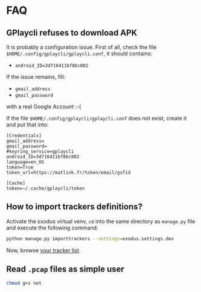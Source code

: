 # FAQ

## GPlaycli refuses to download APK
It is probably a configuration issue. First of all, check the file `$HOME/.config/gplaycli/gplaycli.conf`, it
should contains:
  * `android_ID=3d716411bf8bc802`

 If the issue remains, fill:
   * `gmail_address`
   * `gmail_password`

with a real Google Account :-(

If the file `$HOME/.config/gplaycli/gplaycli.conf` does not exist, create it and put that into:
```
[Credentials]
gmail_address=
gmail_password=
#keyring_service=gplaycli
android_ID=3d716411bf8bc802
language=en_US
token=True
token_url=https://matlink.fr/token/email/gsfid

[Cache]
token=~/.cache/gplaycli/token
```

## How to import trackers definitions?
Activate the εxodus virtual venv, `cd` into the same directory as `manage.py` file and execute the following command:
```bash
python manage.py importtrackers --settings=exodus.settings.dev
```

Now, browse [your tracker list](http://localhost:8000/trackers/).

## Read `.pcap` files  as simple user
```bash
chmod g+s net
```
